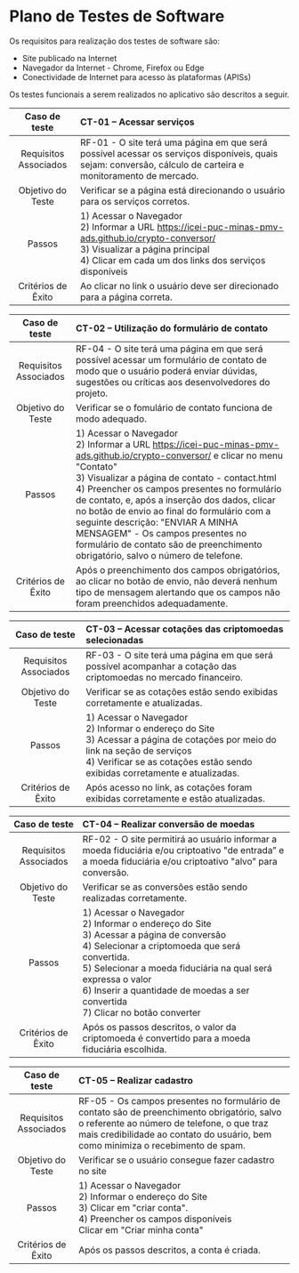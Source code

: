 # Plano de Testes de Software

Os requisitos para realização dos testes de software são:

- Site publicado na Internet
- Navegador da Internet - Chrome, Firefox ou Edge
- Conectividade de Internet para acesso às plataformas (APISs)

Os testes funcionais a serem realizados no aplicativo são descritos a seguir.

|     Caso de teste     | CT-01 – Acessar serviços                                                                                                                                                                                    |
| :-------------------: | :---------------------------------------------------------------------------------------------------------------------------------------------------------------------------------------------------------- |
| Requisitos Associados | RF-01 - O site terá uma página em que será possível acessar os serviços disponíveis, quais sejam: conversão, cálculo de carteira e monitoramento de mercado.                                                |
|   Objetivo do Teste   | Verificar se a página está direcionando o usuário para os serviços corretos.                                                                                                                                |
|        Passos         | 1) Acessar o Navegador <br> 2) Informar a URL https://icei-puc-minas-pmv-ads.github.io/crypto-conversor/ <br> 3) Visualizar a página principal <br> 4) Clicar em cada um dos links dos serviços disponíveis |
|  Critérios de Êxito   | Ao clicar no link o usuário deve ser direcionado para a página correta.                                                                                                                                     |

|     Caso de teste     | CT-02 – Utilização do formulário de contato                                                                                                                                                                                                                                                                                                                                                                                                                                                              |
| :-------------------: | :------------------------------------------------------------------------------------------------------------------------------------------------------------------------------------------------------------------------------------------------------------------------------------------------------------------------------------------------------------------------------------------------------------------------------------------------------------------------------------------------------- |
| Requisitos Associados | RF-04 - O site terá uma página em que será possível acessar um formulário de contato de modo que o usuário poderá enviar dúvidas, sugestões ou críticas aos desenvolvedores do projeto.                                                                                                                                                                                                                                                                                                                  |
|   Objetivo do Teste   | Verificar se o fomulário de contato funciona de modo adequado.                                                                                                                                                                                                                                                                                                                                                                                                                                           |
|        Passos         | 1) Acessar o Navegador <br> 2) Informar a URL https://icei-puc-minas-pmv-ads.github.io/crypto-conversor/ e clicar no menu "Contato" <br> 3) Visualizar a página de contato - contact.html <br> 4) Preencher os campos presentes no formulário de contato, e, após a inserção dos dados, clicar no botão de envio ao final do formulário com a seguinte descrição: "ENVIAR A MINHA MENSAGEM" - Os campos presentes no formulário de contato são de preenchimento obrigatório, salvo o número de telefone. |
|  Critérios de Êxito   | Após o preenchimento dos campos obrigatórios, ao clicar no botão de envio, não deverá nenhum tipo de mensagem alertando que os campos não foram preenchidos adequadamente.                                                                                                                                                                                                                                                                                                                               |

|     Caso de teste     | CT-03 – Acessar cotações das criptomoedas selecionadas                                                                                                                                                                  |
| :-------------------: | :---------------------------------------------------------------------------------------------------------------------------------------------------------------------------------------------------------------------- |
| Requisitos Associados | RF-03 - O site terá uma página em que será possível acompanhar a cotação das criptomoedas no mercado financeiro.                                                                                                        |
|   Objetivo do Teste   | Verificar se as cotações estão sendo exibidas corretamente e atualizadas.                                                                                                                                               |
|        Passos         | 1) Acessar o Navegador <br> 2) Informar o endereço do Site <br> 3) Acessar a página de cotações por meio do link na seção de serviços <br> 4) Verificar se as cotações estão sendo exibidas corretamente e atualizadas. |
|  Critérios de Êxito   | Após acesso no link, as cotações foram exibidas corretamente e estão atualizadas.                                                                                                                                       |

|     Caso de teste     | CT-04 – Realizar conversão de moedas                                                                                                                                                                                                                                                                                 |
| :-------------------: | :------------------------------------------------------------------------------------------------------------------------------------------------------------------------------------------------------------------------------------------------------------------------------------------------------------------- |
| Requisitos Associados | RF-02 - O site permitirá ao usuário informar a moeda fiduciária e/ou criptoativo "de entrada” e a moeda fiduciária e/ou criptoativo "alvo” para conversão.                                                                                                                                                           |
|   Objetivo do Teste   | Verificar se as conversões estão sendo realizadas corretamente.                                                                                                                                                                                                                                                      |
|        Passos         | 1) Acessar o Navegador <br> 2) Informar o endereço do Site <br> 3) Acessar a página de conversão <br> 4) Selecionar a criptomoeda que será convertida. <br> 5) Selecionar a moeda fiduciária na qual será expressa o valor <br> 6) Inserir a quantidade de moedas a ser convertida <br> 7) Clicar no botão converter |
|  Critérios de Êxito   | Após os passos descritos, o valor da criptomoeda é convertido para a moeda fiduciária escolhida.                                                                                                                                                                                                                    |

|     Caso de teste     | CT-05 – Realizar cadastro                                                                                                                                                                                                     |
| :-------------------: | :---------------------------------------------------------------------------------------------------------------------------------------------------------------------------------------------------------------------------- |
| Requisitos Associados | RF-05 - Os campos presentes no formulário de contato são de preenchimento obrigatório, salvo o referente ao número de telefone, o que traz mais credibilidade ao contato do usuário, bem como minimiza o recebimento de spam. |
|   Objetivo do Teste   | Verificar se o usuário consegue fazer cadastro no site                                                                                                                                                                        |
|        Passos         | 1) Acessar o Navegador <br> 2) Informar o endereço do Site <br> 3) Clicar em "criar conta". <br> 4) Preencher os campos disponíveis <br> Clicar em "Criar minha conta"                                                        |
|  Critérios de Êxito   | Após os passos descritos, a conta é criada.                                                                                                                                                                                 |
